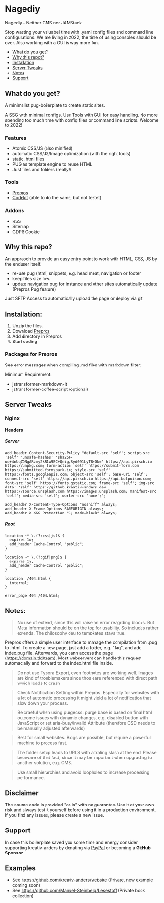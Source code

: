 # Nagediy

Nagediy - Neither CMS nor JAMStack.

Stop wasting your valuabel time with .yaml config files and command line configurations. We are living in 2022, the time of using consoles should be over. Also working with a GUI is way more fun. 

* [What do you get?](#what-do-you-get)
* [Why this repot?](#why-this-repo)
* [Installation](#installation)
* [Server Tweaks](#server-tweaks)
* [Notes](#notes)
* [Support](#support)  


## What do you get?
A minimalist pug-boilerplate to create static sites.

A SSG with minimal configs. Use Tools with GUI for easy handling. No more spending too much time with config files or command line scripts. Welcome to 2022!

### Features

- Atomic CSS/JS (also minified)
- automatic CSS/JS/Image optimization (with the right tools)
- static .html files
- PUG as template engine to reuse HTML
- Just files and folders (really!)

### Tools

- [Prepros](https://prepros.io/)
- [Codekit](https://codekitapp.com/) (able to do the same, but not testet)

### Addons

- RSS
- Sitemap
- GDPR Cookie

## Why this repo?
An appraoch to provide an easy entry point to work with HTML, CSS, JS by the enduser itself.

* re-use pug (html) snippets, e.g. head meat, navigation or footer.
* keep files size low.
* update navigation pug for instance and other sites automatically update (Prepros Pug feature)

Just SFTP Access to automatically upload the page or deploy via git

## Installation:
1. Unzip the files.
1. Download [Prepros](https://prepros.io/)
1. Add directory in Prepros
2. Start coding

### Packages for Prepros

See error messages when compiling .md files with markdown filter:

Minimum Requirement: 

- jstransformer-markdown-it
- jstransformer-coffee-script (optional)

## Server Tweaks

### Nginx

#### Headers

##### Server
```
add_header Content-Security-Policy "default-src 'self'; script-src 'self' 'unsafe-hashes' 'sha256-uq+4nUqZONgARzmy2kR1w9EC+Qeig/Syd091LyT8vOk=' https://api.pirsch.io https://unpkg.com; form-action 'self' https://submit-form.com https://submitted.formspark.io; style-src 'self' https://fonts.googleapis.com; object-src 'self'; base-uri 'self'; connect-src 'self' https://api.pirsch.io https://api.botpoison.com; font-src 'self' https://fonts.gstatic.com; frame-src 'self'; img-src data: 'self' https://github.kreativ-anders.dev https://source.unsplash.com https://images.unsplash.com; manifest-src 'self'; media-src 'self'; worker-src 'none';";

add_header X-Content-Type-Options "nosniff" always;
add_header X-Frame-Options SAMEORIGIN always;
add_header X-XSS-Protection "1; mode=block" always;
```

##### Root
```
location ~* \.(?:css|js)$ {
  expires 1w;
  add_header Cache-Control "public";
}

location ~* \.(?:gif|png)$ {
  expires 1y;
  add_header Cache-Control "public";
}

location  /404.html {
  internal;
}

error_page 404 /404.html;
```

## Notes:

> No use of extend, since this will raise an error reagrding blocks. But Meta information should be on the top for usability. So includes rather extends. The philosophy deu to tempkates stays true.

Prepros offers a simple user interface to manage the compilation from .pug to .html.
To create a new page, just add a folder, e.g. "faq", and add index.pug file. Afterwards, you cann access the page (https://domain.tld/team). Most webservers can handle this request automacially and forward to the index.html file inside.

> Do not use Typora Export, even footnotes are working well. Images are kind of troublemakers since thos eare referenced with direct path wwich leads to crash

> Check Notification Setting within Prepros. Especially for websites with a lot of automatic processing it might yield a lot of notification that slow down your process.

> Be craeful when using purgecss: purge base is based on final html outcome issues with dynamic changes, e.g. disabled button with JavaScript or set aria-busy/invalid Attribute (therefore CSD needs to be manually adjusted afterwards)

> Best for small websites. Blogs are possible, but require a powerful machine to process fast.

> The folder setup leads to URLS with a traling slash at the end. Please be aware of that fact, since it may be important when upgrading to another solution, e.g. CMS.

> Use small hierarchies and avoid loopholes to increase processing performance.


## Disclaimer
The source code is provided "as is" with no guarantee. Use it at your own risk and always test it yourself before using it in a production environment. If you find any issues, please create a new issue.

## Support

In case this boilerplate saved you some time and energy consider supporting kreativ-anders by donating via [PayPal](https://paypal.me/kreativanders) or becoming a **GitHub Sponsor**.

## Examples


- See https://github.com/kreativ-anders/website (Private, new example coming soon)
- See https://github.com/Manuel-Steinberg/Lesestoff (Private book collection)
